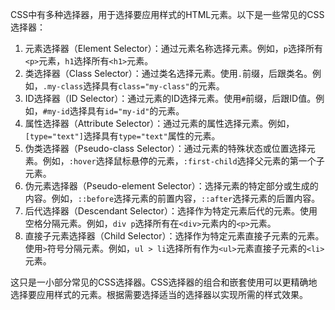 CSS中有多种选择器，用于选择要应用样式的HTML元素。以下是一些常见的CSS选择器：

1. 元素选择器（Element Selector）：通过元素名称选择元素。例如，`p`选择所有`<p>`元素，`h1`选择所有`<h1>`元素。
2. 类选择器（Class Selector）：通过类名选择元素。使用`.`前缀，后跟类名。例如，`.my-class`选择具有`class="my-class"`的元素。
3. ID选择器（ID Selector）：通过元素的ID选择元素。使用`#`前缀，后跟ID值。例如，`#my-id`选择具有`id="my-id"`的元素。
4. 属性选择器（Attribute Selector）：通过元素的属性选择元素。例如，`[type="text"]`选择具有`type="text"`属性的元素。
5. 伪类选择器（Pseudo-class Selector）：通过元素的特殊状态或位置选择元素。例如，`:hover`选择鼠标悬停的元素，`:first-child`选择父元素的第一个子元素。
6. 伪元素选择器（Pseudo-element Selector）：选择元素的特定部分或生成的内容。例如，`::before`选择元素的前置内容，`::after`选择元素的后置内容。
7. 后代选择器（Descendant Selector）：选择作为特定元素后代的元素。使用空格分隔元素。例如，`div p`选择所有在`<div>`元素内的`<p>`元素。
8. 直接子元素选择器（Child Selector）：选择作为特定元素直接子元素的元素。使用`>`符号分隔元素。例如，`ul > li`选择所有作为`<ul>`元素直接子元素的`<li>`元素。

这只是一小部分常见的CSS选择器。CSS选择器的组合和嵌套使用可以更精确地选择要应用样式的元素。根据需要选择适当的选择器以实现所需的样式效果。